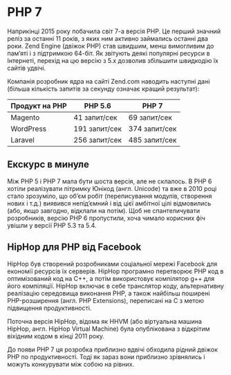 # PHP 7

Наприкінці 2015 року побачила світ 7-а версія PHP. Це перший значний реліз за останні 11 років, з яких ним активно займались останні два роки. Zend Engine (двіжок PHP) став швидшим, менш вимогливим до пам’яті і з підтримкою 64-біт. Як звітують деякі популярні ресурси в Інтернеті, перехід на цю версію з 5.x дозволив збільшити швидкодію їх сайтів удвічі.

Компанія розробник ядра на сайті Zend.com наводить наступні дані (більша кількість запитів за секунду означає кращий результат):

| Продукт на PHP | PHP 5.6 | PHP 7 |
| -- | -- | -- |
| Magento | 41 запит/сек | 69 запит/сек |
| WordPress | 191 запит/сек | 374 запит/сек |
| Laravel | 256 запит/сек | 485 запит/сек |


## Екскурс в минуле

Між PHP 5 і PHP 7 мала бути шоста версія, але не склалось. В PHP 6 хотіли реалізувати пітримку Юнікод (англ. Unicode) та вже в 2010 році стало зрозуміло, що об’єм робіт (переписування модулів, створення нових і т.д.) виявився непід’ємний і від цієї амбітної цілі відмовились (або, якщо завгодно, відклали на потім). Щоб не спантеличувати розробників, версію PHP 6 пропустили, хоча чимало корисних фіч увішли у версії PHP 5.3 та 5.4.

## HipHop для PHP від Facebook

HipHop був створений розробниками соціальної мережі Facebook для економії ресурсів їх серверів. HipHop програмно перетворює PHP код в оптимізований код на C++, а потім використовує компілятор g++ для його компіляції. HipHop включає в себе транслятор коду, альтернативну реалізацію середовища виконання PHP, а також найбільш поширені PHP-розширення (англ. PHP Extensions), переписані на C з метою підвищення продуктивності.

Поточна версія HipHop, відома як HHVM (або віртуальна машина HipHop, англ. HipHop Virtual Machine) була опублікована з відкрітим віхідним кодом в кінці 2011 року.

До появи PHP 7 ця розробка приблизно вдвічі обходила рідний двіжок PHP по продуктивності. Тоді як зараз вони приблизно зрівнялись і можуть конкурувати між собою на рівних.
